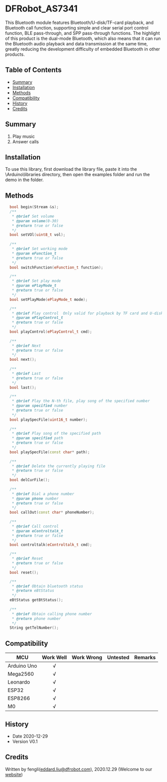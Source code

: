 # DFRobot_AS7341

This Bluetooth module features Bluetooth/U-disk/TF-card playback, and Bluetooth call function, supporting simple and clear serial port control function, BLE pass-through, and SPP pass-through functions. The highlight of this product is the dual-mode Bluetooth, which also means that it can run the Bluetooth audio playback and data transmission at the same time, greatly reducing the development difficulty of embedded Bluetooth in other products.
## Table of Contents

* [Summary](#summary)
* [Installation](#installation)
* [Methods](#methods)
* [Compatibility](#compatibility)
* [History](#history)
* [Credits](#credits)

## Summary
1. Play music<br>
2. Answer calls


## Installation

To use this library, first download the library file, paste it into the \Arduino\libraries directory, then open the examples folder and run the demo in the folder.

## Methods
```C++
  bool begin(Stream &s);
  /**
   * @brief Set volume
   * @param volume(0-30)
   * @return true or false
   */
  bool setVOl(uint8_t vol);
  
  /**
   * @brief Set working mode
   * @param eFunction_t
   * @return true or false
   */
  bool switchFunction(eFunction_t function);

  /**
   * @brief Set play mode 
   * @param ePlayMode_t
   * @return true or false
   */
  bool setPlayMode(ePlayMode_t mode);

  /**
   * @brief Play control  Only valid for playback by TF card and U-disk
   * @param ePlayControl_t
   * @return true or false
   */
  bool playControl(ePlayControl_t cmd);
  
  /**
   * @brief Next
   * @return true or false
   */
  bool next();
  
  /**
   * @brief Last 
   * @return true or false
   */
  bool last();

  /**
   * @brief Play the N-th file, play song of the specified number 
   * @param specified number
   * @return true or false
   */
  bool playSpecFile(uint16_t number);
  
  /**
   * @brief Play song of the specified path
   * @param specified path
   * @return true or false
   */
  bool playSpecFile(const char* path);
  
  /**
   * @brief Delete the currently playing file 
   * @return true or false
   */
  bool delCurFile();
  
  /**
   * @brief Dial a phone number 
   * @param phone number
   * @return true or false
   */
  bool callOut(const char* phoneNumber);
  
  /**
   * @brief Call control 
   * @param eControltalk_t
   * @return true or false
   */
  bool controltalk(eControltalk_t cmd);

  /**
   * @brief Reset
   * @return true or false
   */
  bool reset();

  /**
   * @brief Obtain bluetooth status 
   * @return eBtStatus
   */
  eBtStatus getBtStatus();
  
  /**
   * @brief Obtain calling phone number 
   * @return phone number
   */
  String getTelNumber();
```

## Compatibility

MCU                | Work Well    | Work Wrong   | Untested    | Remarks
------------------ | :----------: | :----------: | :---------: | -----
Arduino Uno        |      √       |              |             | 
Mega2560        |      √       |              |             | 
Leonardo        |      √       |              |             | 
ESP32        |      √       |              |             | 
ESP8266        |      √       |              |             | 
M0        |      √       |              |             | 


## History

- Date 2020-12-29
- Version V0.1


## Credits

Written by fengli(eddard.liu@dfrobot.com), 2020.12.29 (Welcome to our [website](https://www.dfrobot.com/))





